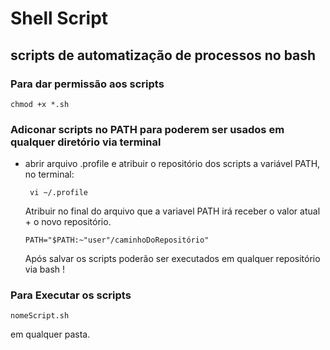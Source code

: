 # Shell Script
## scripts de automatização de processos no bash

### Para dar permissão aos scripts
    chmod +x *.sh 


### Adiconar scripts no PATH para poderem ser usados em qualquer diretório via terminal

- abrir arquivo .profile e atribuir o repositório dos scripts a variável PATH, no terminal:  
      
       vi ~/.profile  
      
    Atribuir no final do arquivo que a variavel PATH irá receber o valor atual + o novo repositório.  
      
      PATH="$PATH:~"user"/caminhoDoRepositório"
    Após salvar os scripts poderão ser executados em qualquer repositório via bash !

### Para Executar os scripts
    nomeScript.sh 
      
  em qualquer pasta.
